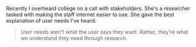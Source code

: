 Recently I overheard college on a call with stakeholders. She's a researcher tasked with making the staff internet easier to use. She gave the best explanation of user needs I've heard:

> User needs aren't what the user says they want. Rather, they're what we understand they need through research.